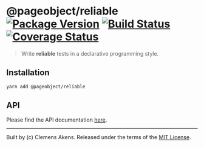 # @pageobject/reliable [![Package Version][badge-npm-image]][badge-npm-link] [![Build Status][badge-travis-image]][badge-travis-link] [![Coverage Status][badge-coveralls-image]][badge-coveralls-link]

> Write **reliable** tests in a declarative programming style.

## Installation

```sh
yarn add @pageobject/reliable
```

## API

Please find the API documentation [here][internal-api-reliable].

---

Built by (c) Clemens Akens. Released under the terms of the [MIT License][internal-license].

[badge-coveralls-image]: https://coveralls.io/repos/github/clebert/pageobject/badge.svg?branch=master
[badge-coveralls-link]: https://coveralls.io/github/clebert/pageobject?branch=master
[badge-npm-image]: https://img.shields.io/npm/v/@pageobject/reliable.svg
[badge-npm-link]: https://yarnpkg.com/en/package/@pageobject/reliable
[badge-travis-image]: https://travis-ci.org/clebert/pageobject.svg?branch=master
[badge-travis-link]: https://travis-ci.org/clebert/pageobject
[internal-api-reliable]: https://pageobject.js.org/api/reliable/
[internal-license]: https://github.com/clebert/pageobject/blob/master/LICENSE
